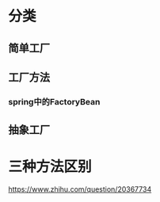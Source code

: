 # 分类

## 简单工厂

## 工厂方法

### spring中的FactoryBean



## 抽象工厂

# 三种方法区别

https://www.zhihu.com/question/20367734


